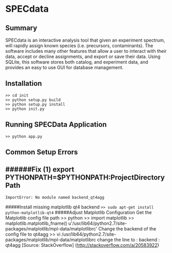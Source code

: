 # SPECdata

## Summary
SPECdata is an interactive analysis tool that given an experiment spectrum, will
rapidly assign known species (i.e. precursors, contaminants). The software
includes many other features that allow a user to interact with their data,
accept or decline assignments, and export or save their data. Using SQLite,
this software stores both catalog, and experiment data, and provides an easy
to use GUI for database management.


## Installation
    >> cd init
    >> python setup.py build
    >> python setup.py install
    >> python init.py

## Running SPECData Application
    >> python app.py

## Common Setup Errors
######Fix (1)
    export PYTHONPATH=$PYTHONPATH:ProjectDirectoryPath
----------------------------------------------------------
    ImportError: No module named backend_qt4agg
#####Install missing matplotlib qt4 backend
    ```>> sudo apt-get install python-matplotlib-qt4```
#####Adjust Matplotlib Configuration
Get the Matplotlib config file path
    >> python
    >> import matplotlib
    >> matplotlib.matplotlib_fname()
    u'/usr/lib64/python2.7/site-packages/matplotlib/mpl-data/matplotlibrc'
Change the backend of the config file to qt4agg
    >> vi /usr/lib64/python2.7/site-packages/matplotlib/mpl-data/matplotlibrc
change the line to :
    backend : qt4agg
[Source: StackOverflow] (http://stackoverflow.com/a/20583922)


